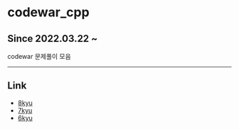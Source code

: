 # codewar_cpp
Since 2022.03.22 ~
---
codewar 문제풀이 모음

---
## Link
- [8kyu](8kyu)
- [7kyu](7kyu)
- [6kyu](6kyu)